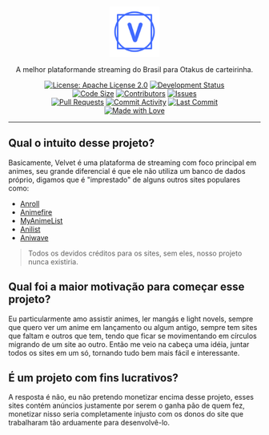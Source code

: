 <div align="center">
  <img src="/public/logo.png" width="100" alt="Velvet" />

  A melhor plataformande streaming do Brasil para Otakus de carteirinha.

  [![License: Apache License 2.0](https://img.shields.io/badge/license-Apache%20License%202.0-blue?style=flat-square)](https://www.apache.org/licenses/LICENSE-2.0)
  [![Development Status](https://img.shields.io/badge/development%20status-Initial%20Stage-red?style=flat-square)](https://github.com/orgs/uesleibros/velvet) \
  [![Code Size](https://img.shields.io/github/languages/code-size/uesleibros/velvet?style=flat-square)](https://github.com/uesleibros/velvet)
  [![Contributors](https://img.shields.io/github/contributors/uesleibros/velvet?style=flat-square)](https://github.com/uesleibros/velvet/graphs/contributors)
  [![Issues](https://img.shields.io/github/issues/uesleibros/velvet?style=flat-square)](https://github.com/uesleibros/velvet/issues) \
  [![Pull Requests](https://img.shields.io/github/issues-pr/uesleibros/velvet?style=flat-square)](https://github.com/uesleibros/velvet/pulls)
  [![Commit Activity](https://img.shields.io/github/commit-activity/t/uesleibros/velvet?style=flat-square)](https://github.com/uesleibros/velvet/commits/main)
  [![Last Commit](https://img.shields.io/github/last-commit/uesleibros/velvet?style=flat-square)](https://github.com/uesleibros/velvet/commits/main) \
  [![Made with Love](https://img.shields.io/badge/made%20with-love-pink?style=flat-square)](https://github.com/uesleibros/velvet/graphs/contributors)

  ---

</div>

## Qual o intuito desse projeto?

Basicamente, Velvet é uma plataforma de streaming com foco principal em animes, seu grande diferencial é que ele não utiliza um banco de dados próprio, digamos que é "imprestado" de alguns outros sites populares como: 

- [Anroll](https://anroll.net/)
- [Animefire](https://animefire.plus/)
- [MyAnimeList](https://myanimelist.net/)
- [Anilist](https://anilist.co/)
- [Aniwave](https://aniwave.to/home)

> Todos os devidos créditos para os sites, sem eles, nosso projeto nunca existiria.

## Qual foi a maior motivação para começar esse projeto?

Eu particularmente amo assistir animes, ler mangás e light novels, sempre que quero ver um anime em lançamento ou algum antigo, sempre tem sites que faltam e outros que tem, tendo que ficar se movimentando em círculos migrando de um site ao outro. Então me veio na cabeça uma idéia, juntar todos os sites em um só, tornando tudo bem mais fácil e interessante.

## É um projeto com fins lucrativos?

A resposta é não, eu não pretendo monetizar encima desse projeto, esses sites contém anúncios justamente por serem o ganha pão de quem fez, monetizar nisso seria completamente injusto com os donos do site que trabalharam tão arduamente para desenvolvê-lo.
